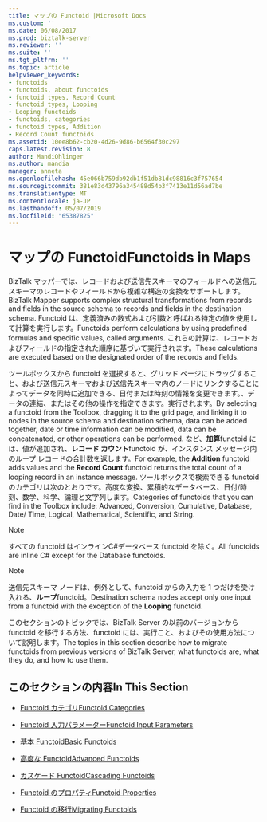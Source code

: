 ```yaml
---
title: マップの Functoid |Microsoft Docs
ms.custom: ''
ms.date: 06/08/2017
ms.prod: biztalk-server
ms.reviewer: ''
ms.suite: ''
ms.tgt_pltfrm: ''
ms.topic: article
helpviewer_keywords:
- functoids
- functoids, about functoids
- functoid types, Record Count
- functoid types, Looping
- Looping functoids
- functoids, categories
- functoid types, Addition
- Record Count functoids
ms.assetid: 10ee8b62-cb20-4d26-9d86-b6564f30c297
caps.latest.revision: 8
author: MandiOhlinger
ms.author: mandia
manager: anneta
ms.openlocfilehash: 45e066b759db92db1f51db81dc98816c3f757654
ms.sourcegitcommit: 381e83d43796a345488d54b3f7413e11d56ad7be
ms.translationtype: MT
ms.contentlocale: ja-JP
ms.lasthandoff: 05/07/2019
ms.locfileid: "65387825"
---
```

# <a name="functoids-in-maps"></a><span data-ttu-id="59228-102">マップの Functoid</span><span class="sxs-lookup"><span data-stu-id="59228-102">Functoids in Maps</span></span>
<span data-ttu-id="59228-103">BizTalk マッパーでは、レコードおよび送信先スキーマのフィールドへの送信元スキーマのレコードやフィールドから複雑な構造の変換をサポートします。</span><span class="sxs-lookup"><span data-stu-id="59228-103">BizTalk Mapper supports complex structural transformations from records and fields in the source schema to records and fields in the destination schema.</span></span> <span data-ttu-id="59228-104">Functoid は、定義済みの数式および引数と呼ばれる特定の値を使用して計算を実行します。</span><span class="sxs-lookup"><span data-stu-id="59228-104">Functoids perform calculations by using predefined formulas and specific values, called arguments.</span></span> <span data-ttu-id="59228-105">これらの計算は、レコードおよびフィールドの指定された順序に基づいて実行されます。</span><span class="sxs-lookup"><span data-stu-id="59228-105">These calculations are executed based on the designated order of the records and fields.</span></span>  
  
 <span data-ttu-id="59228-106">ツールボックスから functoid を選択すると、グリッド ページにドラッグすること、および送信元スキーマおよび送信先スキーマ内のノードにリンクすることによってデータを同時に追加できる、日付または時刻の情報を変更できます。、データの連結、またはその他の操作を指定できます。実行されます。</span><span class="sxs-lookup"><span data-stu-id="59228-106">By selecting a functoid from the Toolbox, dragging it to the grid page, and linking it to nodes in the source schema and destination schema, data can be added together, date or time information can be modified, data can be concatenated, or other operations can be performed.</span></span> <span data-ttu-id="59228-107">など、**加算**functoid には、値が追加され、**レコード カウント**functoid が、インスタンス メッセージ内のループ レコードの合計数を返します。</span><span class="sxs-lookup"><span data-stu-id="59228-107">For example, the **Addition** functoid adds values and the **Record Count** functoid returns the total count of a looping record in an instance message.</span></span> <span data-ttu-id="59228-108">ツールボックスで検索できる functoid のカテゴリは次のとおりです。高度な変換、累積的なデータベース、日付/時刻、数学、科学、論理と文字列します。</span><span class="sxs-lookup"><span data-stu-id="59228-108">Categories of functoids that you can find in the Toolbox include: Advanced, Conversion, Cumulative, Database, Date/ Time, Logical, Mathematical, Scientific, and String.</span></span>  
  
> [!NOTE]
>  <span data-ttu-id="59228-109">すべての functoid はインラインC#データベース functoid を除く。</span><span class="sxs-lookup"><span data-stu-id="59228-109">All functoids are inline C# except for the Database functoids.</span></span>  
  
> [!NOTE]
>  <span data-ttu-id="59228-110">送信先スキーマ ノードは、例外として、functoid からの入力を 1 つだけを受け入れる、**ループ**functoid。</span><span class="sxs-lookup"><span data-stu-id="59228-110">Destination schema nodes accept only one input from a functoid with the exception of the **Looping** functoid.</span></span>  
  
 <span data-ttu-id="59228-111">このセクションのトピックでは、BizTalk Server の以前のバージョンから functoid を移行する方法、functoid には、実行こと、およびその使用方法について説明します。</span><span class="sxs-lookup"><span data-stu-id="59228-111">The topics in this section describe how to migrate functoids from previous versions of BizTalk Server, what functoids are, what they do, and how to use them.</span></span>  
  
## <a name="in-this-section"></a><span data-ttu-id="59228-112">このセクションの内容</span><span class="sxs-lookup"><span data-stu-id="59228-112">In This Section</span></span>  
  
-   [<span data-ttu-id="59228-113">Functoid カテゴリ</span><span class="sxs-lookup"><span data-stu-id="59228-113">Functoid Categories</span></span>](../core/functoid-categories.md)  
  
-   [<span data-ttu-id="59228-114">Functoid 入力パラメーター</span><span class="sxs-lookup"><span data-stu-id="59228-114">Functoid Input Parameters</span></span>](../core/functoid-input-parameters.md)  
  
-   [<span data-ttu-id="59228-115">基本 Functoid</span><span class="sxs-lookup"><span data-stu-id="59228-115">Basic Functoids</span></span>](../core/basic-functoids.md)  
  
-   [<span data-ttu-id="59228-116">高度な Functoid</span><span class="sxs-lookup"><span data-stu-id="59228-116">Advanced Functoids</span></span>](../core/advanced-functoids.md)  
  
-   [<span data-ttu-id="59228-117">カスケード Functoid</span><span class="sxs-lookup"><span data-stu-id="59228-117">Cascading Functoids</span></span>](../core/cascading-functoids.md)  
  
-   [<span data-ttu-id="59228-118">Functoid のプロパティ</span><span class="sxs-lookup"><span data-stu-id="59228-118">Functoid Properties</span></span>](../core/functoid-properties.md)  
  
-   [<span data-ttu-id="59228-119">Functoid の移行</span><span class="sxs-lookup"><span data-stu-id="59228-119">Migrating Functoids</span></span>](../core/migrating-functoids.md)